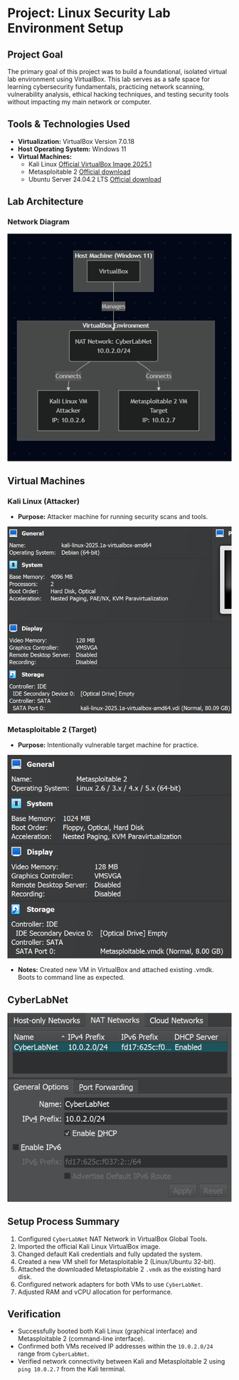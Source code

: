 # Project: Linux Security Lab Environment Setup

## Project Goal

The primary goal of this project was to build a foundational, isolated virtual lab environment using VirtualBox. This lab serves as a safe space for learning cybersecurity fundamentals, practicing network scanning, vulnerability analysis, ethical hacking techniques, and testing security tools without impacting my main network or computer.

## Tools & Technologies Used

* **Virtualization:** VirtualBox Version 7.0.18 
* **Host Operating System:** Windows 11
* **Virtual Machines:**
    * Kali Linux [Official VirtualBox Image 2025.1](https://www.kali.org/docs/virtualization/import-premade-virtualbox/)
    * Metasploitable 2 [Official download](https://docs.rapid7.com/metasploit/metasploitable-2/)
    * Ubuntu Server 24.04.2 LTS [Official download](https://ubuntu.com/download/server)
## Lab Architecture

### Network Diagram

![Lab Network Diagram](images/network_diag.png)

## Virtual Machines

### Kali Linux (Attacker)
* **Purpose:** Attacker machine for running security scans and tools.

![Kali](images/kali_64.png)

### Metasploitable 2 (Target)

* **Purpose:** Intentionally vulnerable target machine for practice.

![Metasploitable 2](images/meta_2.png)

* **Notes:** Created new VM in VirtualBox and attached existing .vmdk. Boots to command line as expected.


## CyberLabNet

![CyberLabNet](images/CyberLabNet.png)


## Setup Process Summary

1.  Configured `CyberLabNet` NAT Network in VirtualBox Global Tools.
2.  Imported the official Kali Linux VirtualBox image.
3.  Changed default Kali credentials and fully updated the system.
4.  Created a new VM shell for Metasploitable 2 (Linux/Ubuntu 32-bit).
5.  Attached the downloaded Metasploitable 2 `.vmdk` as the existing hard disk.
6.  Configured network adapters for both VMs to use `CyberLabNet`.
7.  Adjusted RAM and vCPU allocation for performance.

## Verification

* Successfully booted both Kali Linux (graphical interface) and Metasploitable 2 (command-line interface).
* Confirmed both VMs received IP addresses within the `10.0.2.0/24` range from `CyberLabNet`.
* Verified network connectivity between Kali and Metasploitable 2 using `ping 10.0.2.7` from the Kali terminal.


